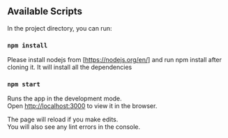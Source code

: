 ## Available Scripts

In the project directory, you can run:

### `npm install`

Please install nodejs from [https://nodejs.org/en/] and run npm install after cloning it.
It will install all the dependencies

### `npm start`

Runs the app in the development mode.<br />
Open [http://localhost:3000](http://localhost:3000) to view it in the browser.

The page will reload if you make edits.<br />
You will also see any lint errors in the console.